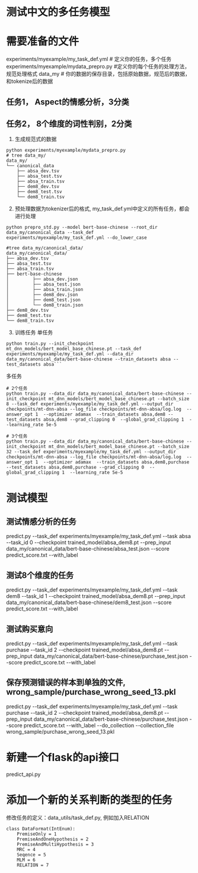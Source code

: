 # 测试中文的多任务模型

# 需要准备的文件
experiments/myexample/my_task_def.yml  # 定义你的任务，多个任务
experiments/myexample/mydata_prepro.py  #定义你的每个任务的处理方法，规范处理格式
data_my   # 你的数据的保存目录，包括原始数据，规范后的数据，和tokenize后的数据

## 任务1， Aspect的情感分析，3分类
## 任务2， 8个维度的词性判别，2分类

1. 生成规范式的数据
```buildoutcfg
python experiments/myexample/mydata_prepro.py
# tree data_my/
data_my/
└── canonical_data
    ├── absa_dev.tsv
    ├── absa_test.tsv
    ├── absa_train.tsv
    ├── dem8_dev.tsv
    ├── dem8_test.tsv
    └── dem8_train.tsv
```
2. 预处理数据为tokenizer后的格式, my_task_def.yml中定义的所有任务，都会进行处理
```buildoutcfg
python prepro_std.py --model bert-base-chinese --root_dir data_my/canonical_data --task_def experiments/myexample/my_task_def.yml --do_lower_case

#tree data_my/canonical_data/
data_my/canonical_data/
├── absa_dev.tsv
├── absa_test.tsv
├── absa_train.tsv
├── bert-base-chinese
│         ├── absa_dev.json
│         ├── absa_test.json
│         ├── absa_train.json
│         ├── dem8_dev.json
│         ├── dem8_test.json
│         └── dem8_train.json
├── dem8_dev.tsv
├── dem8_test.tsv
└── dem8_train.tsv

```
3. 训练任务
单任务
```buildoutcfg
python train.py --init_checkpoint mt_dnn_models/bert_model_base_chinese.pt --task_def experiments/myexample/my_task_def.yml --data_dir data_my/canonical_data/bert-base-chinese --train_datasets absa --test_datasets absa```
```
多任务
```angular2html
# 2个任务
python train.py --data_dir data_my/canonical_data/bert-base-chinese --init_checkpoint mt_dnn_models/bert_model_base_chinese.pt --batch_size 8 --task_def experiments/myexample/my_task_def.yml --output_dir checkpoints/mt-dnn-absa --log_file checkpoints/mt-dnn-absa/log.log  --answer_opt 1  --optimizer adamax  --train_datasets absa,dem8 --test_datasets absa,dem8 --grad_clipping 0  --global_grad_clipping 1  --learning_rate 5e-5

# 3个任务
python train.py --data_dir data_my/canonical_data/bert-base-chinese --init_checkpoint mt_dnn_models/bert_model_base_chinese.pt --batch_size 32 --task_def experiments/myexample/my_task_def.yml --output_dir checkpoints/mt-dnn-absa --log_file checkpoints/mt-dnn-absa/log.log  --answer_opt 1  --optimizer adamax  --train_datasets absa,dem8,purchase --test_datasets absa,dem8,purchase --grad_clipping 0  --global_grad_clipping 1  --learning_rate 5e-5
```

# 测试模型
## 测试情感分析的任务
predict.py --task_def experiments/myexample/my_task_def.yml --task absa --task_id 0 --checkpoint trained_model/absa_dem8.pt --prep_input data_my/canonical_data/bert-base-chinese/absa_test.json --score predict_score.txt --with_label

## 测试8个维度的任务
predict.py --task_def experiments/myexample/my_task_def.yml --task dem8 --task_id 1 --checkpoint trained_model/absa_dem8.pt --prep_input data_my/canonical_data/bert-base-chinese/dem8_test.json --score predict_score.txt --with_label

## 测试购买意向
predict.py --task_def experiments/myexample/my_task_def.yml --task purchase --task_id 2 --checkpoint trained_model/absa_dem8.pt --prep_input data_my/canonical_data/bert-base-chinese/purchase_test.json --score predict_score.txt --with_label

## 保存预测错误的样本到单独的文件, wrong_sample/purchase_wrong_seed_13.pkl
predict.py --task_def experiments/myexample/my_task_def.yml --task purchase --task_id 2 --checkpoint trained_model/absa_dem8.pt --prep_input data_my/canonical_data/bert-base-chinese/purchase_test.json --score predict_score.txt --with_label --do_collection --collection_file wrong_sample/purchase_wrong_seed_13.pkl

# 新建一个flask的api接口
predict_api.py



# 添加一个新的关系判断的类型的任务
修改任务的定义：data_utils/task_def.py, 例如加入RELATION
```angular2html
class DataFormat(IntEnum):
    PremiseOnly = 1
    PremiseAndOneHypothesis = 2
    PremiseAndMultiHypothesis = 3
    MRC = 4
    Seqence = 5
    MLM = 6
    RELATION = 7
```

